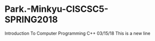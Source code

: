 # Park.-Minkyu-CISCSC5-SPRING2018
Introduction To Computer Programming C++ 03/15/18
This is a new line
